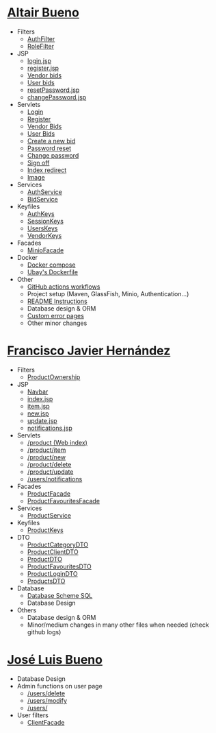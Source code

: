 # [Altair Bueno](https://github.com/Altair-Bueno/ubay/commits/master?author=Altair-Bueno)

- Filters
  - [AuthFilter](src/main/java/uma/taw/ubay/filter/AuthFilter.java)
  - [RoleFilter](src/main/java/uma/taw/ubay/filter/RoleFilter.java)
- JSP
  - [login.jsp](src/main/webapp/auth/login.jsp)
  - [register.jsp](src/main/webapp/auth/register.jsp)
  - [Vendor bids](src/main/webapp/vendor/bids/index.jsp)
  - [User bids](src/main/webapp/users/bids/index.jsp)
  - [resetPassword.jsp](src/main/webapp/auth/resetPassword.jsp)
  - [changePassword.jsp](src/main/webapp/auth/changePassword.jsp)
- Servlets
  - [Login](src/main/java/uma/taw/ubay/servlet/auth/Login.java)
  - [Register](src/main/java/uma/taw/ubay/servlet/auth/Register.java)
  - [Vendor Bids](src/main/java/uma/taw/ubay/servlet/vendor/bids/Index.java)
  - [User Bids](src/main/java/uma/taw/ubay/servlet/users/bids/Index.java)
  - [Create a new bid](src/main/java/uma/taw/ubay/servlet/users/bids/New.java)
  - [Password reset](src/main/java/uma/taw/ubay/servlet/auth/ResetPassword.java)
  - [Change password](src/main/java/uma/taw/ubay/servlet/auth/ChangePassword.java)
  - [Sign off](src/main/java/uma/taw/ubay/servlet/auth/SignOff.java)
  - [Index redirect](src/main/java/uma/taw/ubay/servlet/Index.java)
  - [Image](src/main/java/uma/taw/ubay/servlet/Image.java)
- Services
  - [AuthService](src/main/java/uma/taw/ubay/service/AuthService.java)
  - [BidService](src/main/java/uma/taw/ubay/service/BidService.java)
- Keyfiles
  - [AuthKeys](src/main/java/uma/taw/ubay/AuthKeys.java)
  - [SessionKeys](src/main/java/uma/taw/ubay/SessionKeys.java)
  - [UsersKeys](src/main/java/uma/taw/ubay/UsersKeys.java)
  - [VendorKeys](src/main/java/uma/taw/ubay/VendorKeys.java)
- Facades
  - [MinioFacade](src/main/java/uma/taw/ubay/dao/MinioFacade.java)
- Docker
  - [Docker compose](docker-compose.yml)
  - [Ubay's Dockerfile](Dockerfile)
- Other
  - [GitHub actions workflows](.github/workflows)
  - Project setup (Maven, GlassFish, Minio, Authentication...)
  - [README Instructions](README.md)
  - Database design & ORM
  - [Custom error pages](src/main/webapp/WEB-INF/error)
  - Other minor changes

# [Francisco Javier Hernández](https://github.com/Altair-Bueno/ubay/commits/master?author=fran1215)
- Filters
  - [ProductOwnership](src/main/java/uma/taw/ubay/filter/ProductOwnership.java)
- JSP
  - [Navbar](src/main/webapp/WEB-INF/components/navbar.jsp)
  - [index.jsp](src/main/webapp/product/index.jsp)
  - [item.jsp](src/main/webapp/product/item.jsp)
  - [new.jsp](src/main/webapp/product/new.jsp)
  - [update.jsp](src/main/webapp/product/update.jsp)
  - [notifications.jsp](src/main/webapp/users/notifications.jsp)
- Servlets
  - [/product (Web index)](src/main/java/uma/taw/ubay/servlet/product/Index.java)
  - [/product/item](src/main/java/uma/taw/ubay/servlet/product/Product.java)
  - [/product/new](src/main/java/uma/taw/ubay/servlet/product/New.java)
  - [/product/delete](src/main/java/uma/taw/ubay/servlet/product/Delete.java)
  - [/product/update](src/main/java/uma/taw/ubay/servlet/product/Update.java)
  - [/users/notifications](src/main/java/uma/taw/ubay/servlet/users/Notifications.java)
- Facades
  - [ProductFacade](src/main/java/uma/taw/ubay/dao/ProductFacade.java)
  - [ProductFavouritesFacade](src/main/java/uma/taw/ubay/dao/ProductFavouritesFacade.java)
- Services
  - [ProductService](src/main/java/uma/taw/ubay/service/products/ProductService.java)
- Keyfiles
  - [ProductKeys](src/main/java/uma/taw/ubay/UsersKeys.java)
- DTO
  - [ProductCategoryDTO](src/main/java/uma/taw/ubay/dto/products/ProductCategoryDTO.java)
  - [ProductClientDTO](src/main/java/uma/taw/ubay/dto/products/ProductClientDTO.java)
  - [ProductDTO](src/main/java/uma/taw/ubay/dto/products/ProductDTO.java)
  - [ProductFavouritesDTO](src/main/java/uma/taw/ubay/dto/products/ProductFavouritesDTO.java)
  - [ProductLoginDTO](src/main/java/uma/taw/ubay/dto/products/ProductLoginDTO.java)
  - [ProductsDTO](src/main/java/uma/taw/ubay/dto/products/ProductsDTO.java)
- Database
  - [Database Scheme SQL](sql/scheme.sql)
  - Database Design
- Others
  - Database design & ORM
  - Minor/medium changes in many other files when needed (check github logs)

# [José Luis Bueno](https://github.com/Altair-Bueno/ubay/commits/master?author=jxtaaa)

- Database Design
- Admin functions on user page
  - [/users/delete](src/main/java/uma/taw/ubay/servlet/users/Delete.java)
  - [/users/modify](src/main/java/uma/taw/ubay/servlet/users/Modify.java)
  - [/users/](src/main/java/uma/taw/ubay/servlet/users/Users.java)
- User filters
  - [ClientFacade](src/main/java/uma/taw/ubay/dao/ClientFacade.java)
